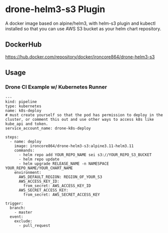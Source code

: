 # drone-helm3-s3 Plugin

A docker image based on alpine/helm3, with helm-s3 plugin and kubectl installed so that you can use AWS S3 bucket as your helm chart repository.

## DockerHub

https://hub.docker.com/repository/docker/ironcore864/drone-helm3-s3

## Usage

### Drone CI Example w/ Kubernetes Runner

```
---
kind: pipeline
type: kubernetes
name: k8s-deploy
# must create yourself so that the pod has permission to deploy in the cluster, or comment this out and use other ways to access k8s like kube_api and token.
service_account_name: drone-k8s-deploy

steps:
  - name: deploy
    image: ironcore864/drone-helm3-s3:alpine3.11-helm3.11
    commands:
      - helm repo add YOUR_REPO_NAME sei s3://YOUR_REPO_S3_BUCKET
      - helm repo update
      - helm upgrade RELEASE_NAME -n NAMESPACE YOUR_REPO_NAME/YOUR_CHART_NAME
    environment:
      AWS_DEFAULT_REGION: REGION_OF_YOUR_S3
      AWS_ACCESS_KEY_ID:
        from_secret: AWS_ACCESS_KEY_ID
      AWS_SECRET_ACCESS_KEY:
        from_secret: AWS_SECRET_ACCESS_KEY

trigger:
  branch:
    - master
  event:
    exclude:
      - pull_request
```
